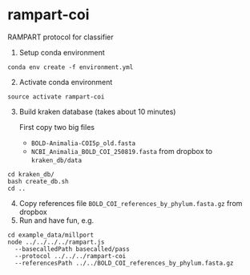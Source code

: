 # rampart-coi
RAMPART protocol for classifier

1. Setup conda environment
```
conda env create -f environment.yml
```
2. Activate conda environment
```
source activate rampart-coi
```
3. Build kraken database (takes about 10 minutes)
   
   First copy two big files   
     - `BOLD-Animalia-COI5p_old.fasta`  
     - `NCBI_Animalia_BOLD_COI_250819.fasta`
   from dropbox to `kraken_db/data`
      
```           
cd kraken_db/
bash create_db.sh 
cd ..
```
4. Copy references file `BOLD_COI_references_by_phylum.fasta.gz` from dropbox 
5. Run and have fun, e.g.
```
cd example_data/millport
node ../../../../rampart.js 
  --basecalledPath basecalled/pass 
  --protocol ../../../rampart-coi
  --referencesPath ../../BOLD_COI_references_by_phylum.fasta.gz 
```
